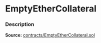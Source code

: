 # EmptyEtherCollateral

### Description <a href="description" id="description"></a>

**Source:** [contracts/EmptyEtherCollateral.sol](https://github.com/perifinance/peri-finance/blob/master/contracts/EmptyEtherCollateral.sol)
